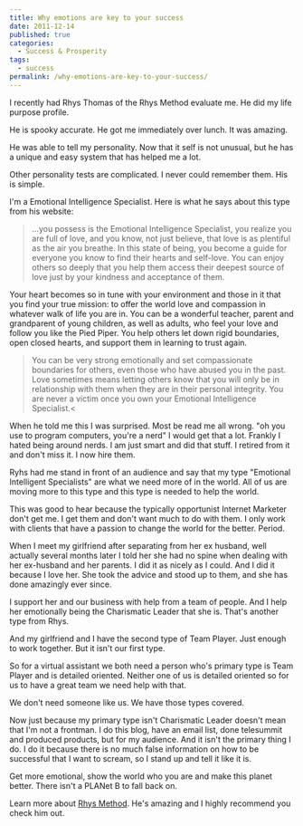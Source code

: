 ```yaml
---
title: Why emotions are key to your success
date: 2011-12-14
published: true
categories:
  - Success & Prosperity
tags:
  - success
permalink: /why-emotions-are-key-to-your-success/
---
```

I recently had Rhys Thomas of the Rhys Method evaluate me. He did my life purpose profile.

He is spooky accurate. He got me immediately over lunch. It was amazing.

He was able to tell my personality. Now that it self is not unusual, but he has a unique and easy system that has helped me a lot.

Other personality tests are complicated. I never could remember them. His is simple.

I'm a Emotional Intelligence Specialist. Here is what he says about this type from his website:

>...you possess is the Emotional Intelligence Specialist, you realize you are full of love, and you know, not just believe, that love is as plentiful as the air you breathe. In this state of being, you become a guide for everyone you know to find their hearts and self-love. You can enjoy others so deeply that you help them access their deepest source of love just by your kindness and acceptance of them.

Your heart becomes so in tune with your environment and those in it that you find your true mission: to offer the world love and compassion in whatever walk of life you are in. You can be a wonderful teacher, parent and grandparent of young children, as well as adults, who feel your love and follow you like the Pied Piper. You help others let down rigid boundaries, open closed hearts, and support them in learning to trust again.

> You can be very strong emotionally and set compassionate boundaries for others, even those who have abused you in the past. Love sometimes means letting others know that you will only be in relationship with them when they are in their personal integrity. You are never a victim once you own your Emotional Intelligence Specialist.<

When he told me this I was surprised. Most be read me all wrong. "oh you use to program computers, you're a nerd" I would get that a lot. Frankly I hated being around nerds. I am just smart and did that stuff. I retired from it and don't miss it. I now hire them.

Ryhs had me stand in front of an audience and say that my type "Emotional Intelligent Specialists" are what we need more of in the world. All of us are moving more to this type and this type is needed to help the world.

This was good to hear because the typically opportunist Internet Marketer don't get me. I get them and don't want much to do with them. I only work with clients that have a passion to change the world for the better. Period.

When I meet my girlfriend after separating from her ex husband, well actually several months later I told her she had no spine when dealing with her ex-husband and her parents. I did it as nicely as I could. And I did it because I love her. She took the advice and stood up to them, and she has done amazingly ever since.

I support her and our business with help from a team of people. And I help her emotionally being the Charismatic Leader that she is. That's another type from Rhys.

And my girlfriend and I have the second type of Team Player. Just enough to work together. But it isn't our first type.

So for a virtual assistant we both need a person who's primary type is Team Player and is detailed oriented. Neither one of us is detailed oriented so for us to have a great team we need help with that.

We don't need someone like us. We have those types covered.

Now just because my primary type isn't Charismatic Leader doesn't mean that I'm not a frontman. I do this blog, have an email list, done telesummit and produced products, but for my audience. And it isn't the primary thing I do. I do it because there is no much false information on how to be successful that I want to scream, so I stand up and tell it like it is.

Get more emotional, show the world who you are and make this planet better. There isn't a PLANet B to fall back on.

Learn more about [Rhys Method](http://rhysmethod.com). He's amazing and I highly recommend you check him out.</p>

